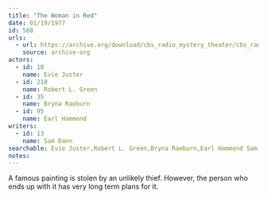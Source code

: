 ```yaml
---
title: "The Woman in Red"
date: 01/19/1977
id: 588
urls: 
  - url: https://archive.org/download/cbs_radio_mystery_theater/cbs_radio_mystery_theater-0551-0600.zip/cbs_radio_mystery_theater-0551-0600%2Fcbsrmt_0588_a_woman_in_red.mp3
    source: archive-org
actors:  
  - id: 10
    name: Evie Juster  
  - id: 210
    name: Robert L. Green  
  - id: 35
    name: Bryna Raeburn  
  - id: 95
    name: Earl Hammond
writers:  
  - id: 13
    name: Sam Dann
searchable: Evie Juster,Robert L. Green,Bryna Raeburn,Earl Hammond Sam Dann
notes:  
---
```

A famous painting is stolen by an unlikely thief. However, the person who ends up with it has very long term plans for it.